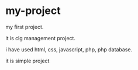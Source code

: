 # my-project
my first project.

it is clg management project.

i have used html, css, javascript, php, php database.

it is simple project
